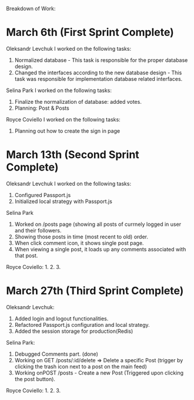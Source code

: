 Breakdown of Work:

# March 6th (First Sprint Complete)

Oleksandr Levchuk
I worked on the following tasks:
1. Normalized database - This task is responsible for the proper database design.
2. Changed the interfaces according to the new database design - This task was responsible for implementation database related interfaces.

Selina Park
I worked on the following tasks: 
1. Finalize the normalization of database: added votes.
3. Planning: Post & Posts

Royce Coviello
I worked on the following tasks:
1. Planning out how to create the sign in page


# March 13th (Second Sprint Complete)

Oleksandr Levchuk
I worked on the following tasks:
1. Configured Passport.js
2. Initialized local strategy with Passport.js

Selina Park
1. Worked on /posts page (showing all posts of currnely logged in user and their followers.
2. Showing those posts in time (most recent to old) order.
3. When click comment icon, it shows single post page.
4. When viewing a single post, it loads up any comments associated with that post.

Royce Coviello:
1. 
2. 
3.

# March 27th (Third Sprint Complete)

Oleksandr Levchuk:
1. Added login and logout functionalities.
2. Refactored Passport.js configuration and local strategy.
3. Added the session storage for production(Redis)

Selina Park:
1. Debugged Comments part. (done) 
2. Working on GET /posts/:id/delete => Delete a specific Post (trigger by clicking the trash icon next to a post on the main feed)
3. Working onPOST /posts - Create a new Post (Triggered upon clicking the post button).

Royce Coviello:
1. 
2. 
3.
